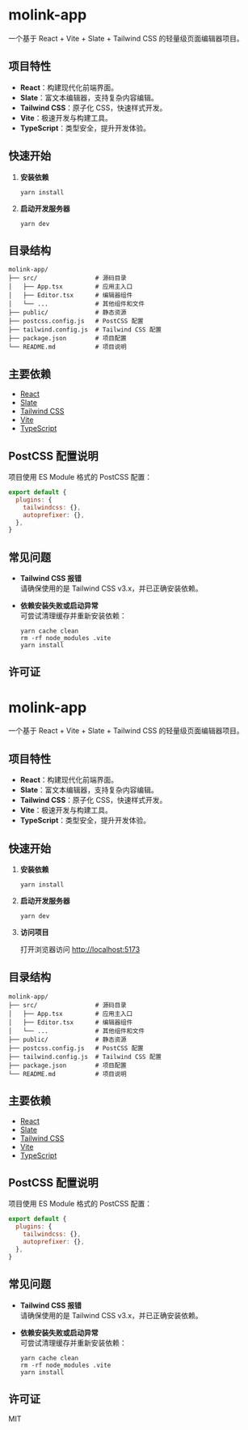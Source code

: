 # molink-app

一个基于 React + Vite + Slate + Tailwind CSS 的轻量级页面编辑器项目。

## 项目特性

- **React**：构建现代化前端界面。
- **Slate**：富文本编辑器，支持复杂内容编辑。
- **Tailwind CSS**：原子化 CSS，快速样式开发。
- **Vite**：极速开发与构建工具。
- **TypeScript**：类型安全，提升开发体验。

## 快速开始

1. **安装依赖**

   ```shell
   yarn install
   ```

2. **启动开发服务器**

   ```shell
   yarn dev
   ```

## 目录结构

```
molink-app/
├── src/                # 源码目录
│   ├── App.tsx         # 应用主入口
│   ├── Editor.tsx      # 编辑器组件
│   └── ...             # 其他组件和文件
├── public/             # 静态资源
├── postcss.config.js   # PostCSS 配置
├── tailwind.config.js  # Tailwind CSS 配置
├── package.json        # 项目配置
└── README.md           # 项目说明
```

## 主要依赖

- [React](https://react.dev/)
- [Slate](https://docs.slatejs.org/)
- [Tailwind CSS](https://tailwindcss.com/)
- [Vite](https://vitejs.dev/)
- [TypeScript](https://www.typescriptlang.org/)

## PostCSS 配置说明

项目使用 ES Module 格式的 PostCSS 配置：

```js
export default {
  plugins: {
    tailwindcss: {},
    autoprefixer: {},
  },
}
```

## 常见问题

- **Tailwind CSS 报错**  
  请确保使用的是 Tailwind CSS v3.x，并已正确安装依赖。

- **依赖安装失败或启动异常**  
  可尝试清理缓存并重新安装依赖：
  ```shell
  yarn cache clean
  rm -rf node_modules .vite
  yarn install
  ```

## 许可证
# molink-app

一个基于 React + Vite + Slate + Tailwind CSS 的轻量级页面编辑器项目。

## 项目特性

- **React**：构建现代化前端界面。
- **Slate**：富文本编辑器，支持复杂内容编辑。
- **Tailwind CSS**：原子化 CSS，快速样式开发。
- **Vite**：极速开发与构建工具。
- **TypeScript**：类型安全，提升开发体验。

## 快速开始

1. **安装依赖**

   ```shell
   yarn install
   ```

2. **启动开发服务器**

   ```shell
   yarn dev
   ```

3. **访问项目**

   打开浏览器访问 [http://localhost:5173](http://localhost:5173)

## 目录结构

```
molink-app/
├── src/                # 源码目录
│   ├── App.tsx         # 应用主入口
│   ├── Editor.tsx      # 编辑器组件
│   └── ...             # 其他组件和文件
├── public/             # 静态资源
├── postcss.config.js   # PostCSS 配置
├── tailwind.config.js  # Tailwind CSS 配置
├── package.json        # 项目配置
└── README.md           # 项目说明
```

## 主要依赖

- [React](https://react.dev/)
- [Slate](https://docs.slatejs.org/)
- [Tailwind CSS](https://tailwindcss.com/)
- [Vite](https://vitejs.dev/)
- [TypeScript](https://www.typescriptlang.org/)

## PostCSS 配置说明

项目使用 ES Module 格式的 PostCSS 配置：

```js
export default {
  plugins: {
    tailwindcss: {},
    autoprefixer: {},
  },
}
```

## 常见问题

- **Tailwind CSS 报错**  
  请确保使用的是 Tailwind CSS v3.x，并已正确安装依赖。

- **依赖安装失败或启动异常**  
  可尝试清理缓存并重新安装依赖：
  ```shell
  yarn cache clean
  rm -rf node_modules .vite
  yarn install
  ```

## 许可证

MIT
